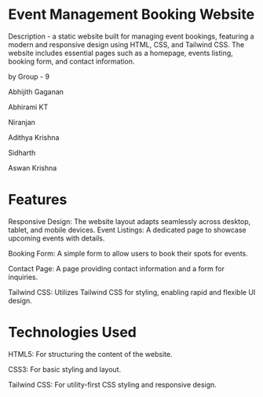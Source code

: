 # Event Management Booking Website

Description - a static website built for managing event bookings, featuring a modern and responsive design using HTML, CSS, and Tailwind CSS. The website includes essential pages such as a homepage, events listing, booking form, and contact information.

by Group - 9 

Abhijith Gaganan 

Abhirami KT

Niranjan

Adithya Krishna

Sidharth

Aswan Krishna

# Features

Responsive Design: The website layout adapts seamlessly across desktop, tablet, and mobile devices.
Event Listings: A dedicated page to showcase upcoming events with details.

Booking Form: A simple form to allow users to book their spots for events.

Contact Page: A page providing contact information and a form for inquiries.

Tailwind CSS: Utilizes Tailwind CSS for styling, enabling rapid and flexible UI design.

# Technologies Used

HTML5: For structuring the content of the website.

CSS3: For basic styling and layout.

Tailwind CSS: For utility-first CSS styling and responsive design.
